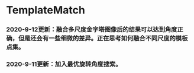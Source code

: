 # TemplateMatch

### 2020-9-12更新：融合多尺度金字塔图像后的结果可以达到角度正确，但是还会有一些细微的差异。正在思考如何融合不同尺度的模板点集。

### 2020-9-11更新：加入最优旋转角度搜索。
